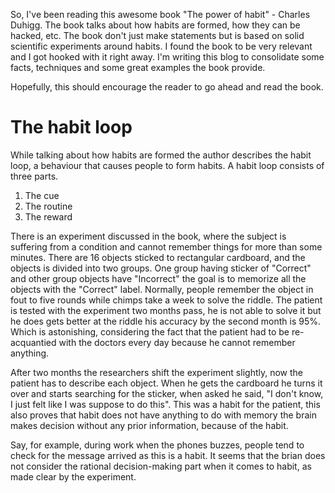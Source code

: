 So, I've been reading this awesome book "The power of habit" - Charles Duhigg. The book talks about how habits are formed, how they can be hacked, etc. The book don't just make statements but is based on solid scientific experiments around habits. I found the book to be very relevant and I got hooked with it right away. I'm writing this blog to consolidate some facts, techniques and some great examples the book provide.

Hopefully, this should encourage the reader to go ahead and read the book.

# The habit loop

While talking about how habits are formed the author describes the habit loop, a behaviour that causes people to form habits. A habit loop consists of three parts.
1. The cue
2. The routine
3. The reward

There is an experiment discussed in the book, where the subject is suffering from a condition and cannot remember things for more than some minutes. There are 16 objects sticked to rectangular cardboard, and the objects is divided into two groups. One group having sticker of "Correct" and other group objects have "Incorrect" the goal is to memorize all the objects with the "Correct" label. Normally, people remember the object in fout to five rounds while chimps take a week to solve the riddle. The patient is tested with the experiment two months pass, he is not able to solve it but he does gets better at the riddle his accuracy by the second month is 95%. Which is astonishing, considering the fact that the patient had to be re-acquantied with the doctors every day because he cannot remember anything.

After two months the researchers shift the experiment slightly, now the patient has to describe each object. When he gets the cardboard he turns it over and starts searching for the sticker, when asked he said, "I don't know, I just felt like I was suppose to do this". This was a habit for the patient, this also proves that habit does not have anything to do with memory the brain makes decision without any prior information, because of the habit.

Say, for example, during work when the phones buzzes, people tend to check for the message arrived as this is a habit. It seems that the brian does not consider the rational decision-making part when it comes to habit, as made clear by the experiment.
